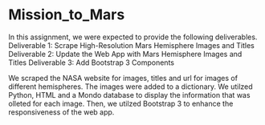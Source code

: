 # Mission_to_Mars
In this assignment, we were expected to provide the following deliverables. 
Deliverable 1: Scrape High-Resolution Mars Hemisphere Images and Titles
Deliverable 2: Update the Web App with Mars Hemisphere Images and Titles
Deliverable 3: Add Bootstrap 3 Components

We scraped the NASA website for images, titles and url for images of different hemispheres. The images were added to a dictionary. We utilzed Python, HTML and a Mondo database to display the information that was olleted for each image. Then, we utilzed Bootstrap 3 to enhance the responsiveness of the web app. 
